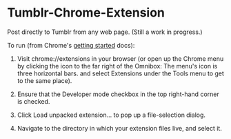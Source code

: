 # Tumblr-Chrome-Extension

Post directly to Tumblr from any web page. (Still a work in progress.)

To run (from Chrome's <a href="https://developer.chrome.com/extensions/getstarted">getting started</a> docs):

1. Visit chrome://extensions in your browser (or open up the Chrome menu by clicking the icon to the far right of the Omnibox:  The menu's icon is three horizontal bars. and select Extensions under the Tools menu to get to the same place).

2. Ensure that the Developer mode checkbox in the top right-hand corner is checked.

3. Click Load unpacked extension… to pop up a file-selection dialog.

4. Navigate to the directory in which your extension files live, and select it.
